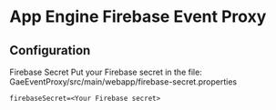 # App Engine Firebase Event Proxy


## Configuration

Firebase Secret
Put your Firebase secret in the file: GaeEventProxy/src/main/webapp/firebase-secret.properties
```
firebaseSecret=<Your Firebase secret>
```
